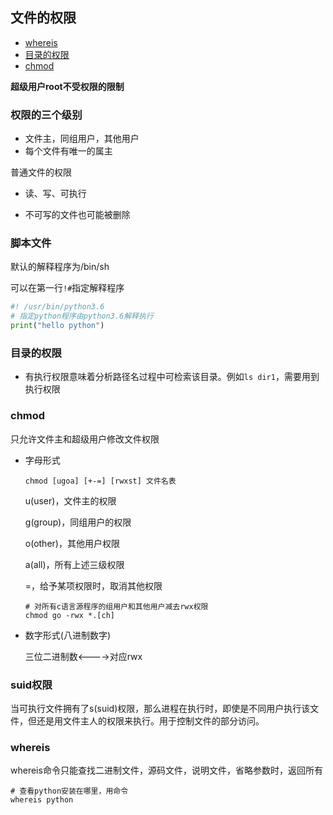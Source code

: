 ## 文件的权限

* <a href="#whereis">whereis</a>
* <a href="#dir">目录的权限</a>
* <a href="#chmod">chmod</a>

**超级用户root不受权限的限制**

### 权限的三个级别

* 文件主，同组用户，其他用户
* 每个文件有唯一的属主

普通文件的权限

* 读、写、可执行

* 不可写的文件也可能被删除


### 脚本文件
 默认的解释程序为/bin/sh

可以在第一行`!#`指定解释程序

```python
#! /usr/bin/python3.6
# 指定python程序由python3.6解释执行
print("hello python")
```

<h3 id="dir">目录的权限</h3>

* 有执行权限意味着分析路径名过程中可检索该目录。例如`ls dir1`，需要用到执行权限

<h3 id="#chmod">chmod</h3>

只允许文件主和超级用户修改文件权限

* 字母形式

  `chmod [ugoa] [+-=] [rwxst] 文件名表`  

  u(user)，文件主的权限

  g(group)，同组用户的权限

  o(other)，其他用户权限

  a(all)，所有上述三级权限

  =，给予某项权限时，取消其他权限

  ```shell
  # 对所有c语言源程序的组用户和其他用户减去rwx权限
  chmod go -rwx *.[ch]
  ```

* 数字形式(八进制数字)

  三位二进制数<---->对应rwx

### suid权限

当可执行文件拥有了s(suid)权限，那么进程在执行时，即使是不同用户执行该文件，但还是用文件主人的权限来执行。用于控制文件的部分访问。

<h3 id="whereis">whereis</h3>

whereis命令只能查找二进制文件，源码文件，说明文件，省略参数时，返回所有

```shell
# 查看python安装在哪里，用命令
whereis python
```
